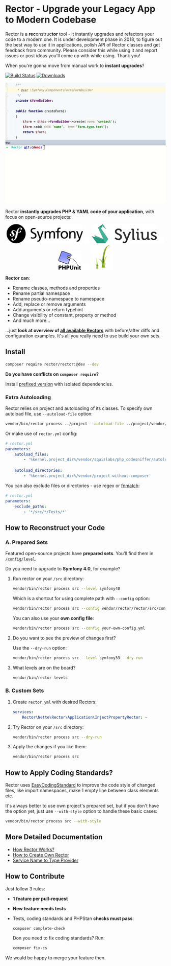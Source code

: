 # Rector - Upgrade your Legacy App to Modern Codebase

Rector is a **rec**onstruc**tor** tool - it instantly upgrades and refactors your code to a modern one. It is under development phase in 2018, to figure out the best way to use it in applications, polish API of Rector classes and get feedback from community. Please consider this while using it and report issues or post ideas you'll come up with while using. Thank you!

When you're gonna move from manual work to **instant upgrades**?

[![Build Status](https://img.shields.io/travis/rectorphp/rector/master.svg?style=flat-square)](https://travis-ci.org/rectorphp/rector)
[![Downloads](https://img.shields.io/packagist/dt/rector/rector.svg?style=flat-square)](https://packagist.org/packages/rector/rector)

![Rector-showcase](docs/images/rector-showcase.gif)

Rector **instantly upgrades PHP & YAML code of your application**, with focus on open-source projects:

<p align="center">
    <a href="/config/level/symfony"><img src="/docs/images/symfony.png"></a>
    <img src="/docs/images/space.png" width=20>
    <a href="/config/level/sylius"><img src="/docs/images/sylius.png"></a>
    <img src="/docs/images/space.png" width=20>
    <a href="/config/level/phpunit"><img src="/docs/images/phpunit.jpg"></a>
    <img src="/docs/images/space.png" width=20>
    <a href="/config/level/twig"><img src="/docs/images/twig.png"></a>
</p>


**Rector can**:

- Rename classes, methods and properties
- Rename partial namespace
- Rename pseudo-namespace to namespace
- Add, replace or remove arguments
- Add arguments or return typehint
- Change visibility of constant, property or method
- And much more...

...just **look at overview of [all available Rectors](/docs/AllRectorsOverview.md)** with before/after diffs and configuration examples. It's all you really need to use build your own sets.

## Install

```bash
composer require rector/rector:@dev --dev
```

**Do you have conflicts on `composer require`?**

Install [prefixed version](https://github.com/rectorphp/rector-prefixed) with isolated dependencies.

### Extra Autoloading

Rector relies on project and autoloading of its classes. To specify own autoload file, use `--autoload-file` option:

```bash
vendor/bin/rector process ../project --autoload-file ../project/vendor/autoload.php
```

Or make use of `rector.yml` config:

```yaml
# rector.yml
parameters:
    autoload_files:
        - '%kernel.project_dir%/vendor/squizlabs/php_codesniffer/autoload.php'

    autoload_directories:
        - '%kernel.project_dir%/vendor/project-without-composer'
```

You can also exclude files or directories - use regex or [fnmatch](http://php.net/manual/en/function.fnmatch.php):

```yaml
# rector.yml
parameters:
    exclude_paths:
        - '*/src/*/Tests/*'
```

## How to Reconstruct your Code

### A. Prepared Sets

Featured open-source projects have **prepared sets**. You'll find them in [`/config/level`](/config/level).

Do you need to upgrade to **Symfony 4.0**, for example?

1. Run rector on your `/src` directory:

    ```bash
    vendor/bin/rector process src --level symfony40
    ```

    Which is a shortcut for using complete path with `--config` option:

    ```bash
    vendor/bin/rector process src --config vendor/rector/rector/src/config/level/symfony/symfony40.yml
    ```

    You can also use your **own config file**:

    ```bash
    vendor/bin/rector process src --config your-own-config.yml
    ```

2. Do you want to see the preview of changes first?

    Use the `--dry-run` option:

    ```bash
    vendor/bin/rector process src --level symfony33 --dry-run
    ```

3. What levels are on the board?

    ```bash
    vendor/bin/rector levels
    ```

### B. Custom Sets

1. Create `rector.yml` with desired Rectors:

    ```yml
    services:
        Rector\Nette\Rector\Application\InjectPropertyRector: ~
    ```

2. Try Rector on your `/src` directory:

    ```bash
    vendor/bin/rector process src --dry-run
    ```

3. Apply the changes if you like them:

    ```bash
    vendor/bin/rector process src
    ```

## How to Apply Coding Standards?

Rector uses [EasyCodingStandard](https://github.com/Symplify/EasyCodingStandard) to improve the code style of changed files, like import namespaces, make 1 empty line between class elements etc.

It's always better to use own project's prepared set, but if you don't have the option yet, just use `--with-style` option to handle these basic cases:

```bash
vendor/bin/rector process src --with-style
```

## More Detailed Documentation

- [How Rector Works?](/docs/HowItWorks.md)
- [How to Create Own Rector](/docs/HowToCreateOwnRector.md)
- [Service Name to Type Provider](/docs/ServiceNameToTypeProvider.md)

## How to Contribute

Just follow 3 rules:

- **1 feature per pull-request**
- **New feature needs tests**
- Tests, coding standards and PHPStan **checks must pass**:

    ```bash
    composer complete-check
    ```

    Don you need to fix coding standards? Run:

    ```bash
    composer fix-cs
    ```

We would be happy to merge your feature then.
